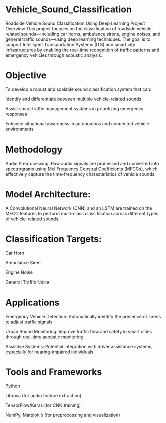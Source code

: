 # Vehicle_Sound_Classification
 Roadside Vehicle Sound Classification Using Deep Learning
Project Overview
This project focuses on the classification of roadside vehicle-related sounds—including car horns, ambulance sirens, engine noises, and general traffic sounds—using deep learning techniques. The goal is to support Intelligent Transportation Systems (ITS) and smart city infrastructures by enabling the real-time recognition of traffic patterns and emergency vehicles through acoustic analysis.

# Objective
To develop a robust and scalable sound classification system that can:

Identify and differentiate between multiple vehicle-related sounds

Assist smart traffic management systems in prioritizing emergency responses

Enhance situational awareness in autonomous and connected vehicle environments

# Methodology
Audio Preprocessing:
Raw audio signals are processed and converted into spectrograms using Mel Frequency Cepstral Coefficients (MFCCs), which effectively capture the time-frequency characteristics of vehicle sounds.

# Model Architecture:
A Convolutional Neural Network (CNN) and an LSTM are trained on the MFCC features to perform multi-class classification across different types of vehicle-related sounds.

# Classification Targets:

Car Horn

Ambulance Siren

Engine Noise

General Traffic Noise

# Applications
Emergency Vehicle Detection: Automatically identify the presence of sirens to adjust traffic signals.

Urban Sound Monitoring: Improve traffic flow and safety in smart cities through real-time acoustic monitoring.

Assistive Systems: Potential integration with driver assistance systems, especially for hearing-impaired individuals.

# Tools and Frameworks
Python

Librosa (for audio feature extraction)

TensorFlow/Keras (for CNN training)

NumPy, Matplotlib (for preprocessing and visualization)


